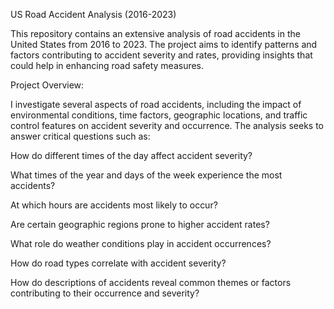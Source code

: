 US Road Accident Analysis (2016-2023)

This repository contains an extensive analysis of road accidents in the United States from 2016 to 2023. The project aims to identify patterns and factors contributing to accident severity and rates, providing insights that could help in enhancing road safety measures.

Project Overview:

I investigate several aspects of road accidents, including the impact of environmental conditions, time factors, geographic locations, and traffic control features on accident severity and occurrence. 
The analysis seeks to answer critical questions such as:

How do different times of the day affect accident severity?

What times of the year and days of the week experience the most accidents?

At which hours are accidents most likely to occur?

Are certain geographic regions prone to higher accident rates?

What role do weather conditions play in accident occurrences?

How do road types correlate with accident severity?

How do descriptions of accidents reveal common themes or factors contributing to their occurrence and severity?
